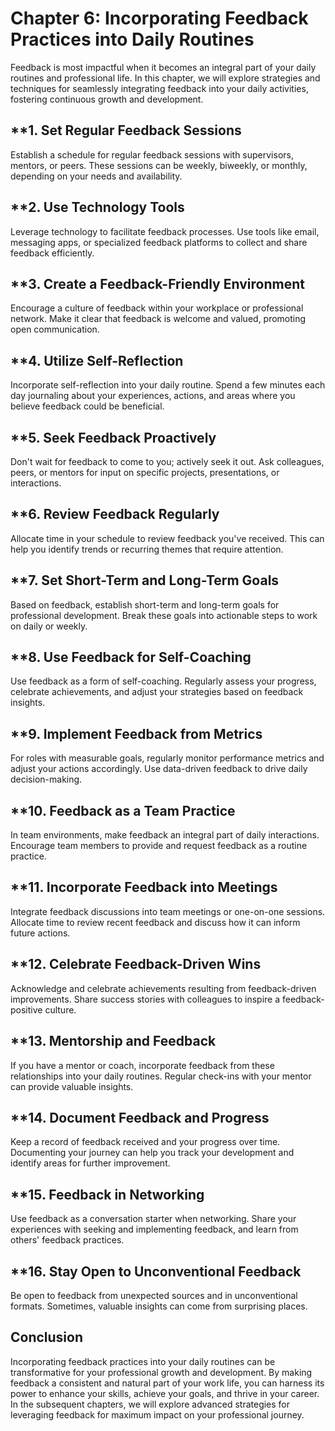 Chapter 6: Incorporating Feedback Practices into Daily Routines
===============================================================

Feedback is most impactful when it becomes an integral part of your daily routines and professional life. In this chapter, we will explore strategies and techniques for seamlessly integrating feedback into your daily activities, fostering continuous growth and development.

\*\*1. **Set Regular Feedback Sessions**
----------------------------------------

Establish a schedule for regular feedback sessions with supervisors, mentors, or peers. These sessions can be weekly, biweekly, or monthly, depending on your needs and availability.

\*\*2. **Use Technology Tools**
-------------------------------

Leverage technology to facilitate feedback processes. Use tools like email, messaging apps, or specialized feedback platforms to collect and share feedback efficiently.

\*\*3. **Create a Feedback-Friendly Environment**
-------------------------------------------------

Encourage a culture of feedback within your workplace or professional network. Make it clear that feedback is welcome and valued, promoting open communication.

\*\*4. **Utilize Self-Reflection**
----------------------------------

Incorporate self-reflection into your daily routine. Spend a few minutes each day journaling about your experiences, actions, and areas where you believe feedback could be beneficial.

\*\*5. **Seek Feedback Proactively**
------------------------------------

Don't wait for feedback to come to you; actively seek it out. Ask colleagues, peers, or mentors for input on specific projects, presentations, or interactions.

\*\*6. **Review Feedback Regularly**
------------------------------------

Allocate time in your schedule to review feedback you've received. This can help you identify trends or recurring themes that require attention.

\*\*7. **Set Short-Term and Long-Term Goals**
---------------------------------------------

Based on feedback, establish short-term and long-term goals for professional development. Break these goals into actionable steps to work on daily or weekly.

\*\*8. **Use Feedback for Self-Coaching**
-----------------------------------------

Use feedback as a form of self-coaching. Regularly assess your progress, celebrate achievements, and adjust your strategies based on feedback insights.

\*\*9. **Implement Feedback from Metrics**
------------------------------------------

For roles with measurable goals, regularly monitor performance metrics and adjust your actions accordingly. Use data-driven feedback to drive daily decision-making.

\*\*10. **Feedback as a Team Practice**
---------------------------------------

In team environments, make feedback an integral part of daily interactions. Encourage team members to provide and request feedback as a routine practice.

\*\*11. **Incorporate Feedback into Meetings**
----------------------------------------------

Integrate feedback discussions into team meetings or one-on-one sessions. Allocate time to review recent feedback and discuss how it can inform future actions.

\*\*12. **Celebrate Feedback-Driven Wins**
------------------------------------------

Acknowledge and celebrate achievements resulting from feedback-driven improvements. Share success stories with colleagues to inspire a feedback-positive culture.

\*\*13. **Mentorship and Feedback**
-----------------------------------

If you have a mentor or coach, incorporate feedback from these relationships into your daily routines. Regular check-ins with your mentor can provide valuable insights.

\*\*14. **Document Feedback and Progress**
------------------------------------------

Keep a record of feedback received and your progress over time. Documenting your journey can help you track your development and identify areas for further improvement.

\*\*15. **Feedback in Networking**
----------------------------------

Use feedback as a conversation starter when networking. Share your experiences with seeking and implementing feedback, and learn from others' feedback practices.

\*\*16. **Stay Open to Unconventional Feedback**
------------------------------------------------

Be open to feedback from unexpected sources and in unconventional formats. Sometimes, valuable insights can come from surprising places.

**Conclusion**
--------------

Incorporating feedback practices into your daily routines can be transformative for your professional growth and development. By making feedback a consistent and natural part of your work life, you can harness its power to enhance your skills, achieve your goals, and thrive in your career. In the subsequent chapters, we will explore advanced strategies for leveraging feedback for maximum impact on your professional journey.
